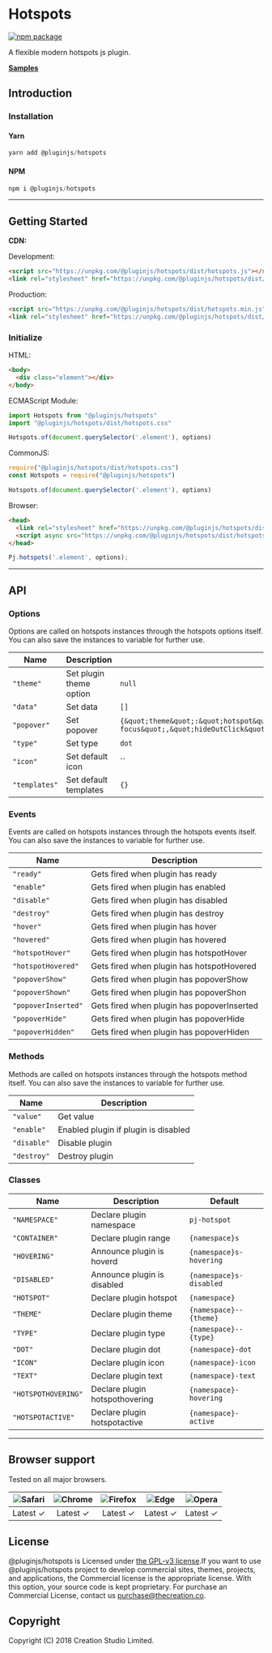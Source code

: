 # Hotspots

[![npm package](https://img.shields.io/npm/v/@pluginjs/hotspots.svg)](https://www.npmjs.com/package/@pluginjs/hotspots)

A flexible modern hotspots js plugin.

**[Samples](https://codesandbox.io/s/github/pluginjs/plugin.js/tree/master/modules/hotspots/samples)**

## Introduction

### Installation

#### Yarn

```javascript
yarn add @pluginjs/hotspots
```

#### NPM

```javascript
npm i @pluginjs/hotspots
```

---

## Getting Started

**CDN:**

Development:

```html
<script src="https://unpkg.com/@pluginjs/hotspots/dist/hotspots.js"></script>
<link rel="stylesheet" href="https://unpkg.com/@pluginjs/hotspots/dist/hotspots.css">
```

Production:

```html
<script src="https://unpkg.com/@pluginjs/hotspots/dist/hotspots.min.js"></script>
<link rel="stylesheet" href="https://unpkg.com/@pluginjs/hotspots/dist/hotspots.min.css">
```

### Initialize

HTML:

```html
<body>
  <div class="element"></div>
</body>
```

ECMAScript Module:

```javascript
import Hotspots from "@pluginjs/hotspots"
import "@pluginjs/hotspots/dist/hotspots.css"

Hotspots.of(document.querySelector('.element'), options)
```

CommonJS:

```javascript
require("@pluginjs/hotspots/dist/hotspots.css")
const Hotspots = require("@pluginjs/hotspots")

Hotspots.of(document.querySelector('.element'), options)
```

Browser:

```html
<head>
  <link rel="stylesheet" href="https://unpkg.com/@pluginjs/hotspots/dist/hotspots.css">
  <script async src="https://unpkg.com/@pluginjs/hotspots/dist/hotspots.js"></script>
</head>
```

```javascript
Pj.hotspots('.element', options);
```

---

## API

### Options

Options are called on hotspots instances through the hotspots options itself.
You can also save the instances to variable for further use.

Name | Description | Default
-----|--------------|-----
`"theme"` | Set plugin theme option | `null`
`"data"` | Set data | `[]`
`"popover"` | Set popover | `{&quot;theme&quot;:&quot;hotspot&quot;,&quot;placement&quot;:&quot;top&quot;,&quot;trigger&quot;:&quot;hover focus&quot;,&quot;hideOutClick&quot;:true,&quot;delay&quot;:0,&quot;close&quot;:false,&quot;html&quot;:true}`
`"type"` | Set type | `dot`
`"icon"` | Set default icon | ``
`"templates"` | Set default templates | `{}`

### Events

Events are called on hotspots instances through the hotspots events itself.
You can also save the instances to variable for further use.

Name | Description
-----|-----
`"ready"` | Gets fired when plugin has ready
`"enable"` | Gets fired when plugin has enabled
`"disable"` | Gets fired when plugin has disabled
`"destroy"` | Gets fired when plugin has destroy
`"hover"` | Gets fired when plugin has hover
`"hovered"` | Gets fired when plugin has hovered
`"hotspotHover"` | Gets fired when plugin has hotspotHover
`"hotspotHovered"` | Gets fired when plugin has hotspotHovered
`"popoverShow"` | Gets fired when plugin has popoverShow
`"popoverShown"` | Gets fired when plugin has popoverShon
`"popoverInserted"` | Gets fired when plugin has popoverInserted
`"popoverHide"` | Gets fired when plugin has popoverHide
`"popoverHidden"` | Gets fired when plugin has popoverHiden

### Methods

Methods are called on hotspots instances through the hotspots method itself.
You can also save the instances to variable for further use.

Name | Description
-----|-----
`"value"` | Get value
`"enable"` | Enabled plugin if plugin is disabled
`"disable"` | Disable plugin
`"destroy"` | Destroy plugin

### Classes

Name | Description | Default
-----|------|------
`"NAMESPACE"` | Declare plugin namespace | `pj-hotspot`
`"CONTAINER"` | Declare plugin range | `{namespace}s`
`"HOVERING"` | Announce plugin is hoverd | `{namespace}s-hovering`
`"DISABLED"` | Announce plugin is disabled | `{namespace}s-disabled`
`"HOTSPOT"` | Declare plugin hotspot | `{namespace}`
`"THEME"` | Declare plugin theme | `{namespace}--{theme}`
`"TYPE"` | Declare plugin type | `{namespace}--{type}`
`"DOT"` | Declare plugin dot | `{namespace}-dot`
`"ICON"` | Declare plugin icon | `{namespace}-icon`
`"TEXT"` | Declare plugin text | `{namespace}-text`
`"HOTSPOTHOVERING"` | Declare plugin hotspothovering | `{namespace}-hovering`
`"HOTSPOTACTIVE"` | Declare plugin hotspotactive | `{namespace}-active`
---

## Browser support

Tested on all major browsers.

| <img src="https://raw.githubusercontent.com/alrra/browser-logos/master/src/safari/safari_32x32.png" alt="Safari"> | <img src="https://raw.githubusercontent.com/alrra/browser-logos/master/src/chrome/chrome_32x32.png" alt="Chrome"> | <img src="https://raw.githubusercontent.com/alrra/browser-logos/master/src/firefox/firefox_32x32.png" alt="Firefox"> | <img src="https://raw.githubusercontent.com/alrra/browser-logos/master/src/edge/edge_32x32.png" alt="Edge"> | <img src="https://raw.githubusercontent.com/alrra/browser-logos/master/src/opera/opera_32x32.png" alt="Opera"> |
|:--:|:--:|:--:|:--:|:--:|
| Latest ✓ | Latest ✓ | Latest ✓ | Latest ✓ | Latest ✓ |

## License

@pluginjs/hotspots is Licensed under [the GPL-v3 license](LICENSE).If you want to use @pluginjs/hotspots project to develop commercial sites, themes, projects, and applications, the Commercial license is the appropriate license. With this option, your source code is kept proprietary. For purchase an Commercial License, contact us purchase@thecreation.co.

## Copyright

Copyright (C) 2018 Creation Studio Limited.